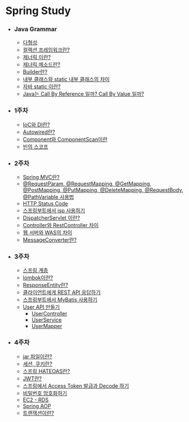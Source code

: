 # Spring Study

* ### Java Grammar
    * [다형성](https://devlog-wjdrbs96.tistory.com/31)
    * [컬렉션 프레임워크란?]()
    * [제너릭 이란?](https://devlog-wjdrbs96.tistory.com/93)
    * [제너릭 메소드란?](https://devlog-wjdrbs96.tistory.com/201)
    * [Builder란?](https://devlog-wjdrbs96.tistory.com/207)
    * [내부 클래스와 static 내부 클래스의 차이](https://devlog-wjdrbs96.tistory.com/206)
    * [자바 static 이란?](https://devlog-wjdrbs96.tistory.com/34?category=882228)
    * [Java는 Call By Reference 일까? Call By Value 일까?](https://devlog-wjdrbs96.tistory.com/125?category=882228)
    


* ### 1주차
    * [IoC와 DI란?](https://devlog-wjdrbs96.tistory.com/165?category=882236)
    * [Autowired란?](https://devlog-wjdrbs96.tistory.com/166?category=882236)
    * [Component와 ComponentScan이란](https://devlog-wjdrbs96.tistory.com/167?category=882236)
    * [빈의 스코프](https://devlog-wjdrbs96.tistory.com/168?category=882236)

* ### 2주차
    * [Spring MVC란?]()
    * [@RequestParam, @RequestMapping, @GetMapping, @PostMapping, @PutMapping, @DeleteMapping, @RequestBody, @PathVariable 사용법](https://github.com/wjdrbs96/Spring_MVC/blob/master/src/main/markdown/annotation.md)
    * [HTTP Status Code](https://developer.mozilla.org/ko/docs/Web/HTTP/Status)
    * [스프링부트에서 jsp 사용하기](https://devlog-wjdrbs96.tistory.com/199)
    * [DispatcherServlet 이란?](https://devlog-wjdrbs96.tistory.com/179?category=882236)
    * [Controller와 RestController 차이](https://devlog-wjdrbs96.tistory.com/179?category=882236)
    * [웹 서버와 WAS의 차이](https://devlog-wjdrbs96.tistory.com/144?category=85852)
    * [MessageConverter란?]()
    

* ### 3주차
    * [스프링 계층](https://devlog-wjdrbs96.tistory.com/209) 
    * [lombok이란?](https://devlog-wjdrbs96.tistory.com/210)
    * [ResponseEntity란?](https://devlog-wjdrbs96.tistory.com/182?category=882974)
    * [클라이언트에게 REST API 응답하기](https://devlog-wjdrbs96.tistory.com/197?category=882974)
    * [스프링부트에서 MyBatis 사용하기](https://devlog-wjdrbs96.tistory.com/200?category=882690)
    * [User API 만들기](https://github.com/wjdrbs96/Spring_MVC/blob/master/src/main/markdown/userAPI.md)
        * [UserController](https://github.com/wjdrbs96/Spring_MVC/blob/master/src/main/java/com/example/demo/controller/UserController.java)
        * [UserService](https://github.com/wjdrbs96/Spring_MVC/blob/master/src/main/java/com/example/demo/service/UserService.java)
        * [UserMapper](https://github.com/wjdrbs96/Spring_MVC/blob/master/src/main/java/com/example/demo/mapper/UserMapper.java)
 
    
* ### 4주차
    * [jar 파일이란?]()
    * [세션, 쿠키란?]()
    * [스프링 HATEOAS란?]()
    * [JWT란?]()
    * [스프링에서 Access Token 발급과 Decode 하기]()
    * [비밀번호 암호화하기]()
    * [EC2 - RDS]()
    * [Spring AOP]()
    * [트랜잭션이란?]()
    
